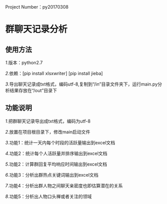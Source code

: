 Project Number：py20170308
# 群聊天记录分析
## 使用方法
*1*.版本：python2.7

*2*.依赖：[pip install xlsxwriter] [pip install jieba]

*3*.导出聊天记录成txt格式，编码utf-8,复制到“/in”目录文件夹下，运行main.py分析结果存放在“/out”目录下

## 功能说明
*1*.把群聊天记录导出成txt格式，编码为utf-8

*2*.放置在项目根目录下，修改main启动文件

*3*.功能1：统计一天内每个时段的活跃量输出到excel文档

*4*.功能2：统计每个人活跃量并排序输出到excel文档

*5*.功能2：计算群回复平均响应时间输出到excel文档

*6*.功能3：分析出群热点关键词输出到excel文档

*7*.功能4：分析出群人物之间聊天亲密度也即估算潜在的关系

*8*.功能5：分析出人物口头禅或者关注的领域

